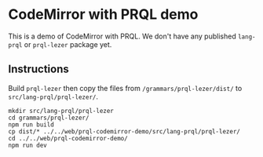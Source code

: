 # CodeMirror with PRQL demo

This is a demo of CodeMirror with PRQL. We don't have any published `lang-prql`
or `prql-lezer` package yet.

## Instructions

Build `prql-lezer` then copy the files from `/grammars/prql-lezer/dist/` to
`src/lang-prql/prql-lezer/`.

```
mkdir src/lang-prql/prql-lezer
cd grammars/prql-lezer/
npm run build
cp dist/* ../../web/prql-codemirror-demo/src/lang-prql/prql-lezer/
cd ../../web/prql-codemirror-demo/
npm run dev
```
